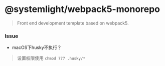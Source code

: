 # @systemlight/webpack5-monorepo

> Front end development template based on webpack5.

### Issue

- macOS下husky不执行？

> 设置权限使用 `chmod 777 .husky/*`
